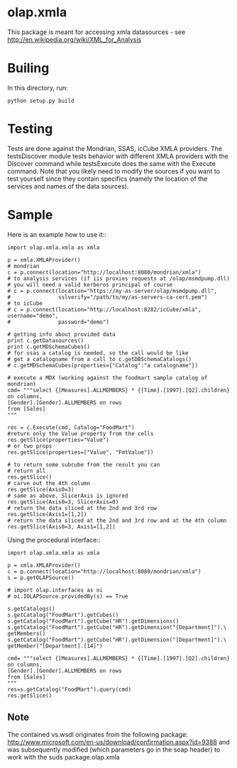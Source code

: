 olap.xmla
=========
This package is meant for accessing xmla datasources - see http://en.wikipedia.org/wiki/XML_for_Analysis

Builing
=======
In this directory, run:

    python setup.py build

Testing
=======

Tests are done against the Mondrian, SSAS, icCube XMLA providers.
The testsDiscover module tests behavior with different XMLA providers with the Discover command while
testsExecute does the same with the Execute command.
Note that you likely need to modify the sources if you want to test yourself since they contain specifics (namely the location
of the services and names of the data sources).

Sample
======
Here is an example how to use it::

    import olap.xmla.xmla as xmla
        
    p = xmla.XMLAProvider()
    # mondrian
    c = p.connect(location="http://localhost:8080/mondrian/xmla")
    # to analysis services (if iis proxies requests at /olap/msmdpump.dll)
    # you will need a valid kerberos principal of course
    # c = p.connect(location="https://my-as-server/olap/msmdpump.dll", 
    #               sslverify="/path/to/my/as-servers-ca-cert.pem")
    # to icCube
    # c = p.connect(location="http://localhost:8282/icCube/xmla", username="demo", 
    #               password="demo")
        
    # getting info about provided data
    print c.getDatasources()
    print c.getMDSchemaCubes()
    # for ssas a catalog is needed, so the call would be like
    # get a catalogname from a call to c.getDBSchemaCatalogs()
    # c.getMDSchemaCubes(properties={"Catalog":"a catalogname"})
        
    # execute a MDX (working against the foodmart sample catalog of mondrian)
    cmd= """select {[Measures].ALLMEMBERS} * {[Time].[1997].[Q2].children} on columns, 
    [Gender].[Gender].ALLMEMBERS on rows 
    from [Sales]
    """
    
    res = c.Execute(cmd, Catalog="FoodMart")
    #return only the Value property from the cells
    res.getSlice(properties="Value")
    # or two props
    res.getSlice(properties=["Value", "FmtValue"]) 
    
    # to return some subcube from the result you can
    # return all
    res.getSlice()
    # carve out the 4th column
    res.getSlice(Axis0=3) 
    # same as above, SlicerAxis is ignored
    res.getSlice(Axis0=3, SlicerAxis=0) 
    # return the data sliced at the 2nd and 3rd row
    res.getSlice(Axis1=[1,2]) 
    # return the data sliced at the 2nd and 3rd row and at the 4th column
    res.getSlice(Axis0=3, Axis1=[1,2]) 

Using the procedural interface::

    import olap.xmla.xmla as xmla
        
    p = xmla.XMLAProvider()
    c = p.connect(location="http://localhost:8080/mondrian/xmla")
    s = p.getOLAPSource()

    # import olap.interfaces as oi
    # oi.IOLAPSource.providedBy(s) == True
    
    s.getCatalogs()
    s.getCatalog("FoodMart").getCubes()
    s.getCatalog("FoodMart").getCube("HR").getDimensions()
    s.getCatalog("FoodMart").getCube("HR").getDimension("[Department]").\
    getMembers()
    s.getCatalog("FoodMart").getCube("HR").getDimension("[Department]").\
    getMember("[Department].[14]")

    cmd= """select {[Measures].ALLMEMBERS} * {[Time].[1997].[Q2].children} on columns, 
    [Gender].[Gender].ALLMEMBERS on rows 
    from [Sales]
    """
    res=s.getCatalog("FoodMart").query(cmd)
    res.getSlice()

Note
----
The contained vs.wsdl originates from the following package:
http://www.microsoft.com/en-us/download/confirmation.aspx?id=9388
and was subsequently modified (which parameters go in the soap header) to work
with the suds package.olap.xmla
